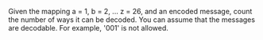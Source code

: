 Given the mapping a = 1, b = 2, ... z = 26, and an encoded message, count the number of ways it can be decoded. You can assume that the messages are decodable. For example, '001' is not allowed.
